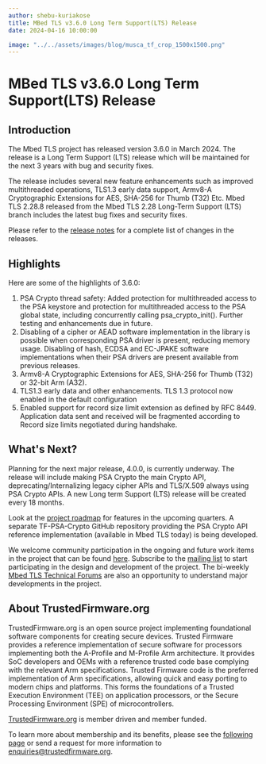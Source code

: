 ```yaml
---
author: shebu-kuriakose
title: MBed TLS v3.6.0 Long Term Support(LTS) Release
date: 2024-04-16 10:00:00

image: "../../assets/images/blog/musca_tf_crop_1500x1500.png"
---
```

# MBed TLS v3.6.0 Long Term Support(LTS) Release

## Introduction

The Mbed TLS project has released version 3.6.0 in March 2024. The release is a Long Term Support
(LTS) release which will be maintained for the next 3 years with bug and security fixes.

The release includes several new feature enhancements such as improved multithreaded operations,
TLS1.3 early data support, Armv8-A Cryptographic Extensions for AES, SHA-256 for Thumb (T32) Etc.
Mbed TLS 2.28.8 released from the Mbed TLS 2.28 Long-Term Support (LTS) branch includes the latest
bug fixes and security fixes.

Please refer to the [release notes](https://github.com/Mbed-TLS/mbedtls/releases/tag/v3.6.0) for a complete list of changes in the releases.

## Highlights

Here are some of the highlights of 3.6.0:

1. PSA Crypto thread safety: Added protection for multithreaded access to the PSA keystore and
protection for multithreaded access to the PSA global state, including concurrently calling
psa_crypto_init(). Further testing and enhancements due in future.
2. Disabling of a cipher or AEAD software implementation in the library is possible when corresponding
PSA driver is present, reducing memory usage. Disabling of hash, ECDSA and EC-JPAKE software
implementations when their PSA drivers are present available from previous releases.
3. Armv8-A Cryptographic Extensions for AES, SHA-256 for Thumb (T32) or 32-bit Arm (A32).
4. TLS1.3 early data and other enhancements. TLS 1.3 protocol now enabled in the default
configuration
5. Enabled support for record size limit extension as defined by RFC 8449. Application data sent and
received will be fragmented according to Record size limits negotiated during handshake.

## What's Next?

Planning for the next major release, 4.0.0, is currently underway. The release will include making PSA
Crypto the main Crypto API, deprecating/Internalizing legacy cipher APIs and TLS/X.509 always using PSA
Crypto APIs. A new Long term Support (LTS) release will be created every 18 months.

Look at the [project roadmap](https://mbed-tls.readthedocs.io/en/latest/project/roadmap/) for features in the upcoming quarters. A separate TF-PSA-Crypto GitHub
repository providing the PSA Crypto API reference implementation (available in Mbed TLS today) is
being developed.

We welcome community participation in the ongoing and future work items in the project that can be
found [here](https://github.com/orgs/Mbed-TLS/projects/1). Subscribe to the [mailing list](https://lists.trustedfirmware.org/mailman3/lists/mbed-tls.lists.trustedfirmware.org/) to start participating in the design and development of the
project. The bi-weekly [Mbed TLS Technical Forums](https://www.trustedfirmware.org/meetings/mbed-tls-technical-forum/) are also an opportunity to understand major developments in the project.

## About TrustedFirmware.org

TrustedFirmware.org is an open source project implementing foundational software components for creating secure devices. Trusted Firmware provides a reference implementation of secure software for processors implementing both the A-Profile and M-Profile Arm architecture. It provides SoC developers and OEMs with a reference trusted code base complying with the relevant Arm specifications. Trusted Firmware code is the preferred implementation of Arm specifications, allowing quick and easy porting to modern chips and platforms. This forms the foundations of a Trusted Execution Environment (TEE) on application processors, or the Secure Processing Environment (SPE) of microcontrollers.

[TrustedFirmware.org](https://www.trustedfirmware.org) is member driven and member funded.

To learn more about membership and its benefits, please see the [following page](/about) or send a request for more information to enquiries@trustedfirmware.org.
